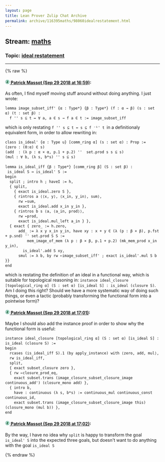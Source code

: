 ```yaml
---
layout: page
title: Lean Prover Zulip Chat Archive 
permalink: archive/116395maths/98060idealrestatement.html
---
```


## Stream: [maths](index.html)
### Topic: [ideal restatement](98060idealrestatement.html)

---


{% raw %}
#### [![Click to go to Zulip](../../assets/img/zulip2.png) Patrick Massot (Sep 29 2018 at 16:59)](https://leanprover.zulipchat.com/#narrow/stream/116395-maths/topic/ideal%20restatement/near/134885438):
As often, I find myself moving stuff around without doing anything. I just wrote:
```lean
lemma image_subset_iff' {α : Type*} {β : Type*} (f : α → β) (s : set α) (t : set β) :
  f '' s ⊆ t ↔ ∀ a, a ∈ s → f a ∈ t := image_subset_iff
```
which is only restating `f '' s ⊆ t ↔ s ⊆ f ⁻¹' t `in a definitionaly equivalent form, in order to allow rewriting in:
```lean
class is_ideal' {α : Type u} [comm_ring α] (s : set α) : Prop :=
(zero : (0:α) ∈ s)
(add  : (λ p : α × α, p.1 + p.2) ''  set.prod s s ⊆ s)
(mul : ∀ b, (λ s, b*s) '' s ⊆ s)

lemma is_ideal_iff {β : Type*} [comm_ring β] (S : set β) :
 is_ideal S ↔ is_ideal' S :=
begin
  split ; intro h ; haveI := h,
  { split,
    { exact is_ideal.zero S },
    { rintros a ⟨⟨x, y⟩, ⟨x_in, y_in⟩, sum⟩,
      rw ←sum,
      exact is_ideal.add x_in y_in },
    { rintros b s ⟨a, ⟨a_in, prod⟩⟩,
      rw ←prod,
      exact is_ideal.mul_left a_in } },
  { exact { zero_ := h.zero,
      add_ := λ x y x_in y_in, have xy : x + y ∈ (λ (p : β × β), p.fst + p.snd) '' set.prod S S :=
          mem_image_of_mem (λ p : β × β, p.1 + p.2) (mk_mem_prod x_in y_in),
        is_ideal'.add S xy,
      smul := λ b, by rw ←image_subset_iff' ; exact is_ideal'.mul S b }}
end
```
which is restating the definition of an ideal in a functional way, which is suitable for topological reasoning in:
`instance ideal_closure [topological_ring α] (S : set α) [is_ideal S] : is_ideal (closure S)`. Am I doing this right? Should we have a more systematic way of doing such things, or even a tactic (probably transforming the functional form into a pointwise form)?

#### [![Click to go to Zulip](../../assets/img/zulip2.png) Patrick Massot (Sep 29 2018 at 17:01)](https://leanprover.zulipchat.com/#narrow/stream/116395-maths/topic/ideal%20restatement/near/134885496):
Maybe I should also add the instance proof in order to show why the functional form is useful:
```lean
instance ideal_closure [topological_ring α] (S : set α) [is_ideal S] : is_ideal (closure S) :=
begin
  rcases (is_ideal_iff S).1 (by apply_instance) with ⟨zero, add, mul⟩,
  rw is_ideal_iff,
  split,
  { exact subset_closure zero },
  { rw ←closure_prod_eq,
    exact subset.trans (image_closure_subset_closure_image continuous_add') (closure_mono add) },
  { intro b,
    have : continuous (λ s, b*s) := continuous_mul continuous_const continuous_id,
    exact subset.trans (image_closure_subset_closure_image this) (closure_mono (mul b)) },
end
```

#### [![Click to go to Zulip](../../assets/img/zulip2.png) Patrick Massot (Sep 29 2018 at 17:02)](https://leanprover.zulipchat.com/#narrow/stream/116395-maths/topic/ideal%20restatement/near/134885537):
By the way, I have no idea why `split` is happy to transform the goal `is_ideal' S` into the expected three goals, but doesn't want to do anything with the goal `is_ideal S`


{% endraw %}

